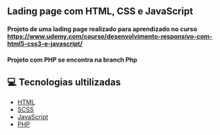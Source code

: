 ## Lading page com HTML, CSS e JavaScript
#### Projeto de uma lading page realizado para aprendizado no curso https://www.udemy.com/course/desenvolvimento-responsivo-com-html5-css3-e-javascript/

#### Projeto com PHP se encontra na branch Php

## 💻 Tecnologias ultilizadas

- [HTML](https://developer.mozilla.org/pt-BR/docs/Web/HTML)
- [SCSS](https://sass-lang.com/)
- [JavaScript](https://developer.mozilla.org/pt-BR/docs/Web/JavaScript)
- [PHP](https://www.php.net/)
